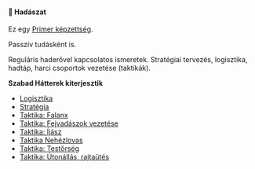 #### 🔵 Hadászat

Ez egy [Primer képzettség](../016_primer_szekunder_ismeretek.md).

Passzív tudásként is.

Reguláris haderővel kapcsolatos ismeretek. Stratégiai tervezés, logisztika, hadtáp, harci csoportok vezetése (taktikák).

**Szabad Hátterek kiterjesztik**

- [Logisztika](../hatterek.szabad/logisztika.md)
- [Stratégia](../hatterek.szabad/strategia.md)
- [Taktika: Falanx](../hatterek.szabad/taktika_falanx.md)
- [Taktika: Fejvadászok vezetése](../hatterek.szabad/taktika_fejvadaszok_vezetese.md)
- [Taktika: Íjász](../hatterek.szabad/taktika_ijasz.md)
- [Taktika Nehézlovas](../hatterek.szabad/taktika_nehezlovas.md)
- [Taktika: Testőrség](../hatterek.szabad/taktika_testorseg.md)
- [Taktika: Útonállás, rajtaütés](../hatterek.szabad/taktika_utonallas_rajtautes.md)

<br />
